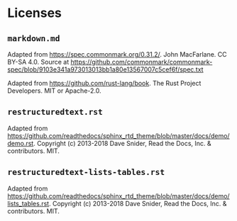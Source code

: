 # Licenses

## `markdown.md`

Adapted from https://spec.commonmark.org/0.31.2/. John MacFarlane. CC BY-SA 4.0. Source at https://github.com/commonmark/commonmark-spec/blob/9103e341a973013013bb1a80e13567007c5cef6f/spec.txt

Adapted from https://github.com/rust-lang/book. The Rust Project Developers. MIT or Apache-2.0.

## `restructuredtext.rst`

Adapted from https://github.com/readthedocs/sphinx_rtd_theme/blob/master/docs/demo/demo.rst. Copyright (c) 2013-2018 Dave Snider, Read the Docs, Inc. & contributors. MIT.

## `restructuredtext-lists-tables.rst`

Adapted from https://github.com/readthedocs/sphinx_rtd_theme/blob/master/docs/demo/lists_tables.rst. Copyright (c) 2013-2018 Dave Snider, Read the Docs, Inc. & contributors. MIT.
